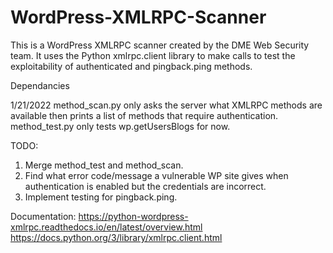 # WordPress-XMLRPC-Scanner

This is a WordPress XMLRPC scanner created by the DME Web Security team. It uses the Python xmlrpc.client library to make calls to test the exploitability of authenticated and pingback.ping methods. 

Dependancies 

1/21/2022
method_scan.py only asks the server what XMLRPC methods are available then prints a list of methods that require authentication. 
method_test.py only tests wp.getUsersBlogs for now. 

TODO: 
1. Merge method_test and method_scan. 
2. Find what error code/message a vulnerable WP site gives when authentication is enabled but the credentials are incorrect.
3. Implement testing for pingback.ping. 

Documentation:
https://python-wordpress-xmlrpc.readthedocs.io/en/latest/overview.html
https://docs.python.org/3/library/xmlrpc.client.html
